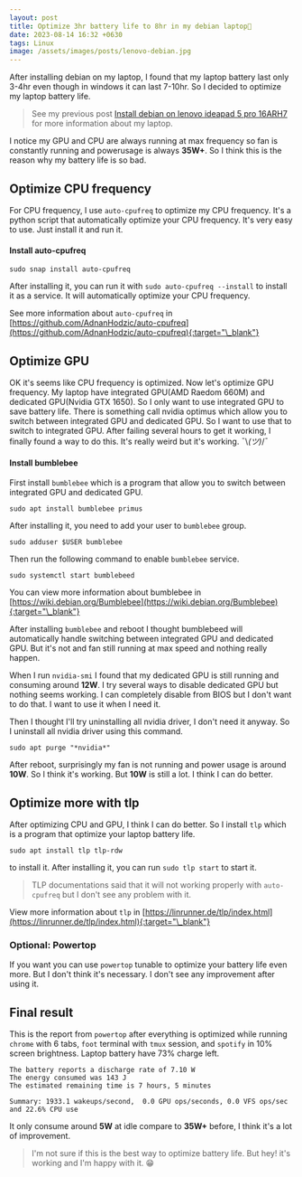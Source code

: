 ```yaml
---
layout: post
title: Optimize 3hr battery life to 8hr in my debian laptop🔋
date: 2023-08-14 16:32 +0630
tags: Linux
image: /assets/images/posts/lenovo-debian.jpg
---
```


After installing debian on my laptop, I found that my laptop battery last only 3-4hr
even though in windows it can last 7-10hr. So I decided to optimize my laptop battery life.

> See my previous post [Install debian on lenovo ideapad 5 pro 16ARH7](/articles/install-debian-on-lenovo-ideapad-5-pro-16arh7) for more information about my laptop.

I notice my GPU and CPU are always running at max frequency so fan is constantly running and
powerusage is always **35W+**. So I think this is the reason why my battery life is so bad.

## Optimize CPU frequency

For CPU frequency, I use `auto-cpufreq` to optimize my CPU frequency. It's a python script that automatically
optimize your CPU frequency. It's very easy to use. Just install it and run it.

#### Install auto-cpufreq

```
sudo snap install auto-cpufreq
```

After installing it, you can run it with `sudo auto-cpufreq --install` to install it as a service.
It will automatically optimize your CPU frequency.

See more information about `auto-cpufreq` in [https://github.com/AdnanHodzic/auto-cpufreq](https://github.com/AdnanHodzic/auto-cpufreq){:target="\_blank"}

## Optimize GPU

OK it's seems like CPU frequency is optimized. Now let's optimize GPU frequency.
My laptop have integrated GPU(AMD Raedom 660M) and dedicated GPU(Nvidia GTX 1650).
So I only want to use integrated GPU to save battery life. There is something call
nvidia optimus which allow you to switch between integrated GPU and dedicated GPU.
So I want to use that to switch to integrated GPU. After failing several hours to
get it working, I finally found a way to do this. It's really weird but it's working.
¯\\_(ツ)_/¯

#### Install bumblebee

First install `bumblebee` which is a program that allow you to switch between integrated GPU and dedicated GPU.

```
sudo apt install bumblebee primus
```

After installing it, you need to add your user to `bumblebee` group.

```
sudo adduser $USER bumblebee
```

Then run the following command to enable `bumblebee` service.

```
sudo systemctl start bumblebeed
```

You can view more information about bumblebee in [https://wiki.debian.org/Bumblebee](https://wiki.debian.org/Bumblebee){:target="\_blank"}

After installing `bumblebee` and reboot I thought bumblebeed will automatically handle switching between integrated GPU and dedicated GPU.
But it's not and fan still running at max speed and nothing really happen.

When I run `nvidia-smi` I found that my dedicated GPU is still running and consuming around **12W**.
I try several ways to disable dedicated GPU but nothing seems working. I can completely disable from
BIOS but I don't want to do that. I want to use it when I need it.

Then I thought I'll try uninstalling all nvidia driver, I don't need it anyway. So I uninstall all nvidia driver
using this command.

```
sudo apt purge "*nvidia*"
```

After reboot, surprisingly my fan is not running and power usage is around **10W**.
So I think it's working. But **10W** is still a lot. I think I can do better.

## Optimize more with tlp

After optimizing CPU and GPU, I think I can do better. So I install `tlp`
which is a program that optimize your laptop battery life.

```
sudo apt install tlp tlp-rdw
```

to install it. After installing it, you can run `sudo tlp start` to start it.

> TLP documentations said that it will not working properly with `auto-cpufreq`
> but I don't see any problem with it.

View more information about `tlp` in [https://linrunner.de/tlp/index.html](https://linrunner.de/tlp/index.html){:target="\_blank"}

### Optional: Powertop

If you want you can use `powertop` tunable to optimize your battery life even more.
But I don't think it's necessary. I don't see any improvement after using it.

## Final result

This is the report from `powertop` after everything is optimized while running
`chrome` with 6 tabs, `foot` terminal with `tmux` session, and `spotify` in 10% screen brightness.
Laptop battery have 73% charge left.

```
The battery reports a discharge rate of 7.10 W
The energy consumed was 143 J
The estimated remaining time is 7 hours, 5 minutes

Summary: 1933.1 wakeups/second,  0.0 GPU ops/seconds, 0.0 VFS ops/sec and 22.6% CPU use
```

It only consume around **5W** at idle compare to **35W+** before, I think it's a lot of improvement.

> I'm not sure if this is the best way to optimize battery life.
> But hey! it's working and I'm happy with it. 😁
